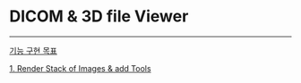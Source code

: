# DICOM & 3D file Viewer

---

[기능 구현 목표](https://github.com/dusunax/dicom-viewer/wiki/0.-%EA%B8%B0%EB%8A%A5-%EA%B5%AC%ED%98%84-%EB%AA%A9%ED%91%9C)

[1. Render Stack of Images & add Tools](https://github.com/dusunax/dicom-viewer/issues/1)
